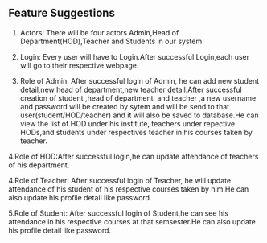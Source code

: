 ## Feature Suggestions


1. Actors: There will be four actors Admin,Head of Department(HOD),Teacher and Students in our system.

2. Login: Every user will have to Login.After successful Login,each user will go to their respective webpage.

3. Role of Admin: After successful login of Admin, he can add new student detail,new head of department,new teacher detail.After successful creation of student ,head of department, and teacher ,a new username and password wiil be created by sytem and will be send to that user(student/HOD/teacher) and it will also be saved to database.He can view the list of HOD under his institute, teachers under repective HODs,and students under respectives teacher in his courses taken by teacher.

4.Role of HOD:After successful login,he can update attendance of teachers of his department.

4.Role of Teacher: After successful login of Teacher, he will update attendance of his student of his respective courses taken by him.He can also update his profile detail like password.

5.Role of Student: After successful login of Student,he can see his attendance in his respective courses at that semsester.He can also update his profile detail like password.
